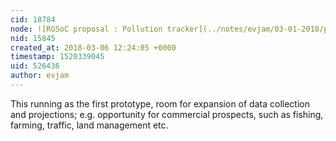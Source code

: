 ```yaml
---
cid: 18784
node: ![RGSoC proposal : Pollution tracker](../notes/evjam/03-01-2018/pollution-tracker)
nid: 15845
created_at: 2018-03-06 12:24:05 +0000
timestamp: 1520339045
uid: 526436
author: evjam
---
```


This running as the first prototype, room for expansion of data collection and projections; e.g. opportunity for commercial prospects, such as fishing, farming, traffic, land management etc. 